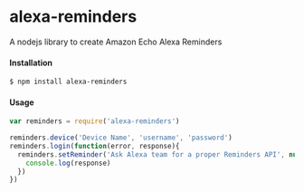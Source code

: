 # alexa-reminders
A nodejs library to create Amazon Echo Alexa Reminders

#### Installation
```sh
$ npm install alexa-reminders
```

#### Usage
```javascript
var reminders = require('alexa-reminders')

reminders.device('Device Name', 'username', 'password')
reminders.login(function(error, response){
  reminders.setReminder('Ask Alexa team for a proper Reminders API', null, function(error, response){
    console.log(response)
  })
})
```
